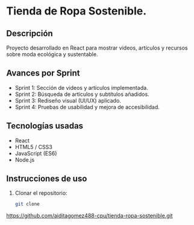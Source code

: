 # Tienda de Ropa Sostenible.

## Descripción
Proyecto desarrollado en React para mostrar videos, artículos y recursos sobre moda ecológica y sustentable.

## Avances por Sprint
- Sprint 1: Sección de videos y artículos implementada.
- Sprint 2: Búsqueda de artículos y subtítulos añadidos.
- Sprint 3: Rediseño visual (UI/UX) aplicado.
- Sprint 4: Pruebas de usabilidad y mejora de accesibilidad.

## Tecnologías usadas
- React
- HTML5 / CSS3
- JavaScript (ES6)
- Node.js

## Instrucciones de uso
1. Clonar el repositorio:
   ```bash
   git clone 
https://github.com/aiditagomez488-cpu/tienda-ropa-sostenible.git
